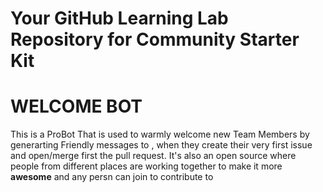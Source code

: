 # Your GitHub Learning Lab Repository for Community Starter Kit


# WELCOME BOT
 
 This is a ProBot That is used to warmly welcome new Team Members by generarting Friendly messages to , when they create their very first issue and open/merge first the pull request.
 It's also an open source where people from different places are working together to make it more **awesome** and any persn can join to contribute to 














